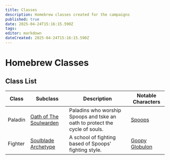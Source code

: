```yaml
---
title: Classes
description: Homebrew classes created for the campaigns
published: true
date: 2025-04-24T15:16:15.590Z
tags: 
editor: markdown
dateCreated: 2025-04-24T15:16:15.590Z
---
```


# Homebrew Classes  

## Class List  
| Class | Subclass | Description | Notable Characters |
|------|-------------|----------|-----------------|
| Paladin | [Oath of The Soulwarden](/classes/oath-of-the-soulwarden)| Paladins who worship Spoops and tske an oath to protect the cycle of souls. | [Spoops](/characters/spoops) |
| Fighter | [Soulblade Archetype](/classes/soulblade-archetype)| A school of fighting based of Spoops' fighting style. | [Goopy Globulon](/characters/goopy-globulon) |